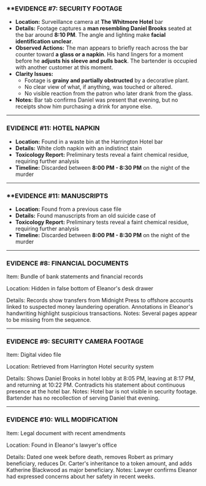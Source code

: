 ### **EVIDENCE #7: SECURITY FOOTAGE

- **Location:** Surveillance camera at **The Whitmore Hotel** bar
- **Details:** Footage captures a **man resembling Daniel Brooks** seated at the bar around **8:10 PM**. The angle and lighting make **facial identification unclear**.
- **Observed Actions:** The man appears to briefly reach across the bar counter toward **a glass or a napkin**. His hand lingers for a moment before he **adjusts his sleeve and pulls back**. The bartender is occupied with another customer at this moment.
- **Clarity Issues:**
    - Footage is **grainy and partially obstructed** by a decorative plant.
    - No clear view of what, if anything, was touched or altered.
    - No visible reaction from the patron who later drank from the glass.
- **Notes:** Bar tab confirms Daniel was present that evening, but no receipts show him purchasing a drink for anyone else.

---

### **EVIDENCE #11: HOTEL NAPKIN**

- **Location:** Found in a waste bin at the Harrington Hotel bar
- **Details:** White cloth napkin with an indistinct stain
- **Toxicology Report:** Preliminary tests reveal a faint chemical residue, requiring further analysis
- **Timeline:** Discarded between **8:00 PM - 8:30 PM** on the night of the murder

---

### **EVIDENCE #11: MANUSCRIPTS

- **Location:** Found from a previous case file
- **Details:** Found manuscripts from an old suicide case of 
- **Toxicology Report:** Preliminary tests reveal a faint chemical residue, requiring further analysis
- **Timeline:** Discarded between **8:00 PM - 8:30 PM** on the night of the murder

---
### **EVIDENCE #8: FINANCIAL DOCUMENTS**

Item: Bundle of bank statements and financial records

Location: Hidden in false bottom of Eleanor's desk drawer

Details: Records show transfers from Midnight Press to offshore accounts linked to suspected money laundering operation. Annotations in Eleanor's handwriting highlight suspicious transactions. Notes: Several pages appear to be missing from the sequence.

---

### **EVIDENCE #9: SECURITY CAMERA FOOTAGE**

Item: Digital video file

Location: Retrieved from Harrington Hotel security system

Details: Shows Daniel Brooks in hotel lobby at 8:05 PM, leaving at 8:17 PM, and returning at 10:22 PM. Contradicts his statement about continuous presence at the hotel bar. Notes: Hotel bar is not visible in security footage. Bartender has no recollection of serving Daniel that evening.

---

### **EVIDENCE #10: WILL MODIFICATION**

Item: Legal document with recent amendments

Location: Found in Eleanor's lawyer's office

Details: Dated one week before death, removes Robert as primary beneficiary, reduces Dr. Carter's inheritance to a token amount, and adds Katherine Blackwood as major beneficiary. Notes: Lawyer confirms Eleanor had expressed concerns about her safety in recent weeks.